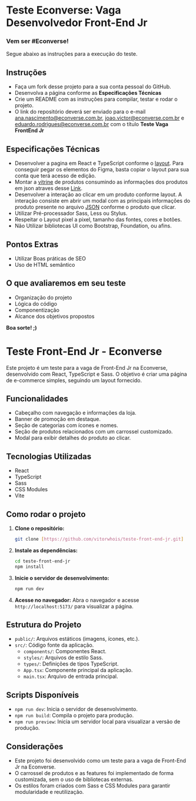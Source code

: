 # Teste Econverse: Vaga Desenvolvedor Front-End Jr

### Vem ser #Econverse!

Segue abaixo as instruções para a execução do teste.

## Instruções

- Faça um fork desse projeto para a sua conta pessoal do GitHub.
- Desenvolva a página conforme as **Especificações Técnicas**
- Crie um README com as instruções para compilar, testar e rodar o projeto.
- O link do repositório deverá ser enviado para o e-mail ana.nascimento@econverse.com.br, joao.victor@econverse.com.br e eduardo.rodrigues@econverse.com.br com o título **Teste Vaga FrontEnd Jr**

## Especificações Técnicas

- Desenvolver a pagina em React e TypeScript conforme o [layout](https://www.figma.com/file/rWnzPeoxgynuNPsJjV0VmV/Teste-Front-End-Jr?node-id=0%3A1). Para conseguir pegar os elementos do Figma, basta copiar o layout para sua conta que terá acesso de edição.
- Montar a [vitrine](https://app.econverse.com.br/teste-front-end/junior/tecnologia/layout/vitrine-produtos.png) de produtos consumindo as informações dos produtos em json atraves desse [Link](https://app.econverse.com.br/teste-front-end/junior/tecnologia/lista-produtos/produtos.json).
- Desenvolver a interação ao clicar em um produto conforme layout. A interação consiste em abrir um modal com as principais informações do produto presente no arquivo [JSON](https://app.econverse.com.br/teste-front-end/junior/tecnologia/lista-produtos/produtos.json) conforme o produto que clicar.
- Utilizar Pré-processador Sass, Less ou Stylus.
- Respeitar o Layout pixel a pixel, tamanho das fontes, cores e botões.
- Não Utilizar bibliotecas UI como Bootstrap, Foundation, ou afins.

## Pontos Extras

- Utilizar Boas práticas de SEO
- Uso de HTML semântico

## O que avaliaremos em seu teste

- Organização do projeto
- Lógica do código
- Componentização
- Alcance dos objetivos propostos

**Boa sorte! ;)**

# Teste Front-End Jr - Econverse

Este projeto é um teste para a vaga de Front-End Jr na Econverse, desenvolvido com React, TypeScript e Sass. O objetivo é criar uma página de e-commerce simples, seguindo um layout fornecido.

## Funcionalidades

- Cabeçalho com navegação e informações da loja.
- Banner de promoção em destaque.
- Seção de categorias com ícones e nomes.
- Seção de produtos relacionados com um carrossel customizado.
- Modal para exibir detalhes do produto ao clicar.

## Tecnologias Utilizadas

- React
- TypeScript
- Sass
- CSS Modules
- Vite

## Como rodar o projeto

1.  **Clone o repositório:**

    ```bash
    git clone [https://github.com/vitorwhois/teste-front-end-jr.git]
    ```

2.  **Instale as dependências:**

    ```bash
    cd teste-front-end-jr
    npm install
    ```

3.  **Inicie o servidor de desenvolvimento:**

    ```bash
    npm run dev
    ```

4.  **Acesse no navegador:**
    Abra o navegador e acesse `http://localhost:5173/` para visualizar a página.

## Estrutura do Projeto

- `public/`: Arquivos estáticos (imagens, ícones, etc.).
- `src/`: Código fonte da aplicação.
  - `components/`: Componentes React.
  - `styles/`: Arquivos de estilo Sass.
  - `types/`: Definições de tipos TypeScript.
  - `App.tsx`: Componente principal da aplicação.
  - `main.tsx`: Arquivo de entrada principal.

## Scripts Disponíveis

- `npm run dev`: Inicia o servidor de desenvolvimento.
- `npm run build`: Compila o projeto para produção.
- `npm run preview`: Inicia um servidor local para visualizar a versão de produção.

## Considerações

- Este projeto foi desenvolvido como um teste para a vaga de Front-End Jr na Econverse.
- O carrossel de produtos e as features foi implementado de forma customizada, sem o uso de bibliotecas externas.
- Os estilos foram criados com Sass e CSS Modules para garantir modularidade e reutilização.
